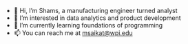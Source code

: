 - 👋 Hi, I’m Shams, a manufacturing engineer turned analyst
- 👀 I’m interested in data analytics and product development
- 🌱 I’m currently learning foundations of programming
- 📫 You can reach me at msaikat@wpi.edu
